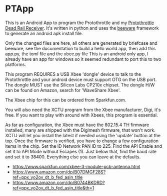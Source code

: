 # PTApp
This is an Android App to program the Protothrottle and my <a href="http://blueridgeengineering.net/protothrottle-receiver/">Protothrottle Dead Rail Receiver</a>. It's written in python and uses the <a href="https://beeware.org/">beeware</a> framework to generate an android apk install file.

Only the changed files are here, all others are generated by briefcase and beeware, see the documentation to build a hello world app, then add this app.py, the toml file and the xbee.py file
This is an android only app, I already have an app for windows so it seemed redundant to port this to two platforms.

This program REQUIRES a USB Xbee 'dongle' device to talk to the Protothrottle and your android device must support OTG on the USB port. The dongle MUST use the Silicon Labs CP210x chipset. The dongle H/W can be found on Amazon, search for 'WaveShare Xbee'.

The Xbee chip for this can be ordered from Sparkfun.com.

You will also need the XCTU program from the Xbee manufacturer, Digi, it's free. If you want to play with around with Xbees, this program is essential.

As far as configuration, the Xbee must have the 802.15.4 TH firmware installed, many are shipped with the Digimesh firmware, that won't work. XCTU will let you install the latest if needed using the 'update' button at the top. Once the firmware is verified, you have to change a few configuration items in the chip. Set the ID Network PAN ID to 225. Find the API Enable and set it to API Mode without Escapes (1). Just below that, find the baud rate and set it to 38400. Everything else you can leave at the defaults.

- https://www.sparkfun.com/xbee-3-module-pcb-antenna.html
- https://www.amazon.com/dp/B07DMGF28S?ref=ppx_yo2ov_dt_b_fed_asin_title
- https://www.amazon.com/dp/B0744BKDRD?ref=ppx_yo2ov_dt_b_fed_asin_title&th=1
